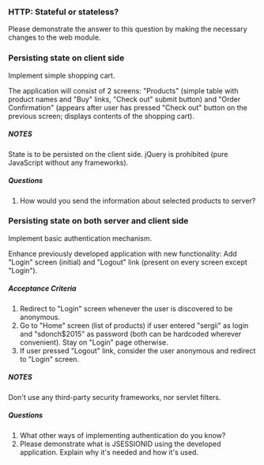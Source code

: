### HTTP: Stateful or stateless?
Please demonstrate the answer to this question by making the necessary changes to the web module.

### Persisting state on client side
Implement simple shopping cart.

The application will consist of 2 screens: "Products" (simple table with product names and "Buy" links, "Check out" submit button) and "Order Confirmation" (appears after user has pressed "Check out" button on the previous screen; displays contents of the shopping cart).

##### NOTES
State is to be persisted on the client side. jQuery is prohibited (pure JavaScript without any frameworks).

##### Questions
1. How would you send the information about selected products to server?


### Persisting state on both server and client side
Implement basic authentication mechanism.

Enhance previously developed application with new functionality: Add "Login" screen (initial) and "Logout" link (present on every screen except "Login").

##### Acceptance Criteria
1. Redirect to "Login" screen whenever the user is discovered to be anonymous.
2. Go to "Home" screen (list of products) if user entered "sergii" as login and "sdonch$2015" as password (both can be hardcoded wherever convenient). Stay on "Login" page otherwise.
3. If user pressed "Logout" link, consider the user anonymous and redirect to "Login" screen.

##### NOTES
Don't use any third-party security frameworks, nor servlet filters.

##### Questions
1. What other ways of implementing authentication do you know?
2. Please demonstrate what is JSESSIONID using the developed application. Explain why it's needed and how it's used.

